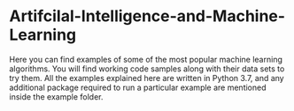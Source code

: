 # ArtifciIal-Intelligence-and-Machine-Learning
Here you can find examples of some of the most popular machine learning algorithms. You will find working code samples along with their data sets to try them. 
All the examples explained here are written in Python 3.7, and any additional package required to run a particular example are mentioned inside the example folder.   
